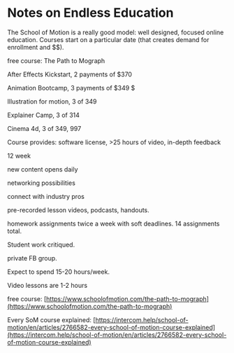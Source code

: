# Notes on Endless Education

The School of Motion is a really good model: well designed, focused online education. Courses start on a particular date (that creates demand for enrollment and $$).



free course: The Path to Mograph

After Effects Kickstart, 2 payments of $370

Animation Bootcamp, 3 payments of $349 $

Illustration for motion, 3 of 349

Explainer Camp, 3 of 314

Cinema 4d, 3 of 349, 997



Course provides: software license, >25 hours of video, in-depth feedback

12 week

new content opens daily

networking possibilities

connect with industry pros

pre-recorded lesson videos, podcasts, handouts.

homework assignments twice a week with soft deadlines. 14 assignments total.

Student work critiqued.

private FB group. 

Expect to spend 15-20 hours/week.

Video lessons are 1-2 hours 

free course: [https://www.schoolofmotion.com/the-path-to-mograph](https://www.schoolofmotion.com/the-path-to-mograph)

Every SoM course explained: [https://intercom.help/school-of-motion/en/articles/2766582-every-school-of-motion-course-explained](https://intercom.help/school-of-motion/en/articles/2766582-every-school-of-motion-course-explained)




